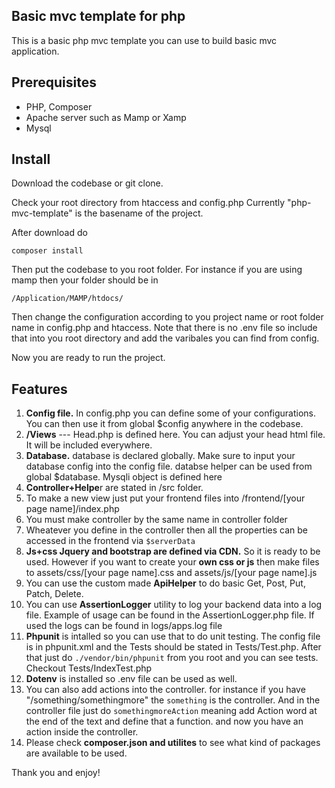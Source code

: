 ## Basic mvc template for php
This is a basic php mvc template you can use to build basic mvc application.

## Prerequisites
- PHP, Composer
- Apache server such as Mamp or Xamp
- Mysql

## Install 
Download the codebase or git clone.

Check your root directory from htaccess and config.php
Currently "php-mvc-template" is the basename of the project. 

After download do

`composer install`

Then put the codebase to you root folder.
For instance if you are using mamp then your folder should be in

`/Application/MAMP/htdocs/`

Then change the configuration according to you project name or root folder name in config.php and htaccess.
Note that there is no .env file so include that into you root directory and add the varibales you can find from config.

Now you are ready to run the project. 

## Features
1. **Config file.** In config.php you can define some of your configurations. You can then use it from global $config anywhere in the codebase.
2. **/Views**  ---  Head.php is defined here. You can adjust your head html file. It will be included everywhere.
3. **Database.** database is declared globally. Make sure to input your database config into the config file. databse helper can be used from global $database. Mysqli object is defined here 
4. **Controller+Helpe**r are stated in /src folder.
5. To make a new view just put your frontend files into /frontend/[your page name]/index.php
6. You must make controller by the same name in controller folder
7. Wheatever you define in the controller then all the properties can be accessed in the frontend via `$serverData`
8. **Js+css Jquery and bootstrap are defined via CDN.** So it is ready to be used. However if you want to create your **own css or js** then make files to assets/css/[your page name].css and assets/js/[your page name].js
9. You can use the custom made **ApiHelper** to do basic Get, Post, Put, Patch, Delete.
10. You can use **AssertionLogger** utility to log your backend data into a log file. Example of usage can be found in the AssertionLogger.php file. If used the logs can be found in logs/apps.log file
11. **Phpunit** is intalled so you can use that to do unit testing. The config file is in phpunit.xml and the Tests should be stated in Tests/<controllername>Test.php. After that just do `./vendor/bin/phpunit` from you root and you can see tests. Checkout Tests/IndexTest.php
12. **Dotenv** is installed so .env file can be used as well.
13. You can also add actions into the controller. for instance if you have "/something/somethingmore" the `something` is the controller. And in the controller file just do `somethingmoreAction` meaning add Action word at the end of the text and define that a function. and now you have an action inside the controller.
14. Please check **composer.json and utilites** to see what kind of packages are available to be used.


Thank you and enjoy!
